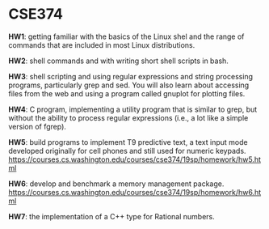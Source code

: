 # CSE374

**HW1**: getting familiar with the basics of the Linux shel and the range of commands that are included in most Linux distributions.

**HW2**: shell commands and with writing short shell scripts in bash.

**HW3**: shell scripting and using regular expressions and string processing programs, particularly grep and sed. You will also learn about accessing files from the web and using a program called gnuplot for plotting files.

**HW4**: C program, implementing a utility program that is similar to grep, but without the ability to process regular expressions (i.e., a lot like a simple version of fgrep).

**HW5**: build programs to implement T9 predictive text, a text input mode developed originally for cell phones and still used for numeric keypads. https://courses.cs.washington.edu/courses/cse374/19sp/homework/hw5.html

**HW6**: develop and benchmark a memory management package. https://courses.cs.washington.edu/courses/cse374/19sp/homework/hw6.html

**HW7**: the implementation of a C++ type for Rational numbers.
